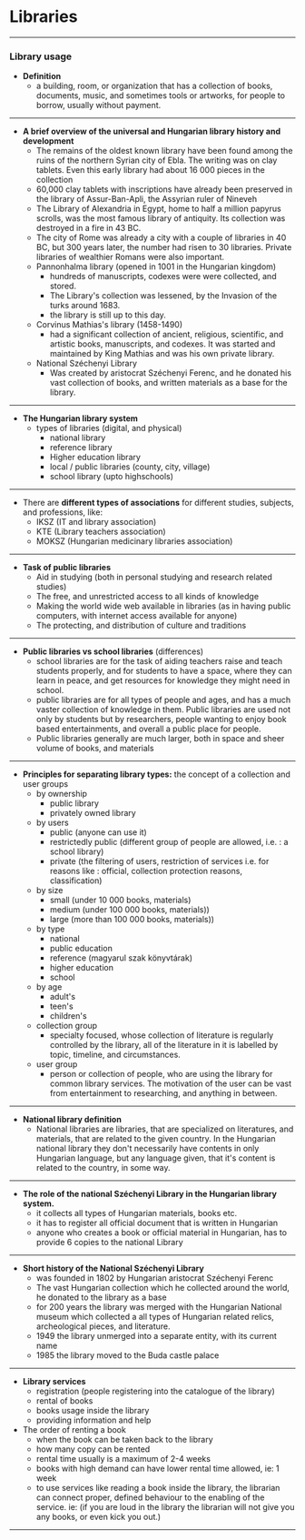 # Libraries
---
### Library usage
- **Definition**
	- a building, room, or organization that has a collection of books, documents, music, and sometimes tools or artworks, for people to borrow, usually without payment.
---
- **A brief overview of the universal and Hungarian library history and development**
	- The remains of the oldest known library have been found among the ruins of the northern Syrian city of Ebla. The writing was on clay tablets. Even this early library had about 16 000 pieces in the collection
	- 60,000 clay tablets with inscriptions have already been preserved in the library of Assur-Ban-Apli, the Assyrian ruler of Nineveh
	- The Library of Alexandria in Egypt, home to half a million papyrus scrolls, was the most famous library of antiquity. Its collection was destroyed in a fire in 43 BC.
	- The city of Rome was already a city with a couple of libraries in 40 BC, but 300 years later, the number had risen to 30 libraries. Private libraries of wealthier Romans were also important.
	- Pannonhalma library (opened in 1001 in the Hungarian kingdom)
		- hundreds of manuscripts, codexes were were collected, and stored.
		- The Library's collection was lessened, by the Invasion of the turks around 1683.
		- the library is still up to this day.
	- Corvinus Mathias's library (1458-1490) 
		- had a significant collection of ancient, religious, scientific, and artistic books, manuscripts, and codexes. It was started and maintained by King Mathias and was his own private library. 
	- National Széchenyi Library
		- Was created by aristocrat Széchenyi Ferenc, and he donated his vast collection of books, and written materials as a base for the library.
---
- **The Hungarian library system**
	- types of libraries (digital, and physical)
		- national library
		- reference library
		- Higher education library
		- local / public libraries (county, city, village) 
		- school library (upto highschools)
---
- There are **different types of associations** for different studies, subjects, and professions, like:
	- IKSZ (IT and library association)
	- KTE (Library teachers association)
	- MOKSZ (Hungarian medicinary libraries association)
---
- **Task of public libraries**
	- Aid in studying (both in personal studying and research related studies)
	- The free, and unrestricted access to all kinds of knowledge
	- Making the world wide web available in libraries (as in having public computers, with internet access available for anyone)
	- The protecting, and distribution of culture and traditions 
---
- **Public libraries vs school libraries** (differences)
	- school libraries are for the task of aiding teachers raise and teach students properly, and for students to have a space, where they can learn in peace, and get resources for knowledge they might need in school.
	- public libraries are for all types of people and ages, and has a much vaster collection of knowledge in them. Public libraries are used not only by students but by researchers, people wanting to enjoy book based entertainments, and overall a public place for people.
	- Public libraries generally are much larger, both in space and sheer volume of books, and materials
---
- **Principles for separating library types:** the concept of a collection and user groups
	- by ownership
		- public library
		- privately owned library
	- by users
		- public (anyone can use it)
		- restrictedly public (different group of people are allowed, i.e. : a school library)
		- private (the filtering of users, restriction of services i.e. for reasons like : official, collection protection reasons, classification)
	- by size 
		- small (under 10 000 books, materials)
		- medium (under 100 000 books, materials))
		- large (more than 100 000 books, materials))
	- by type
		- national
		- public education
		- reference (magyarul szak könyvtárak)
		- higher education
		- school
	-  by age
		- adult's
		- teen's 
		- children's
	- collection group
		- specialty focused, whose collection of literature is regularly controlled by the library, all of the literature in it is labelled by topic, timeline, and circumstances.
	- user group
		- person or collection of people, who are using the library for common library services. The motivation of the user can be vast from entertainment to researching, and anything in between.
---
-  **National library definition**
	- National libraries are libraries, that are specialized on literatures, and materials, that are related to the given country. In the Hungarian national library they don't necessarily have contents in only Hungarian language, but any language given, that it's content is related to the country, in some way.
---
- **The role of the national Széchenyi Library in the Hungarian library system.**
	- it collects all types of Hungarian materials, books etc.
	- it has to register all official document that is written in Hungarian
	- anyone who creates a book or official material in Hungarian, has to provide 6 copies to the national Library
---
- **Short history of the National Széchenyi Library**
	- was founded in 1802 by Hungarian aristocrat Széchenyi Ferenc
	- The vast Hungarian collection which he collected around the world, he donated to the library as a base
	- for 200 years the library was merged with the Hungarian National museum which collected a all types of Hungarian related relics, archeological pieces, and literature.
	- 1949 the library unmerged into a separate entity, with its current name
	- 1985 the library moved to the Buda castle palace
---
- **Library services**
	- registration (people registering into the catalogue of the library)
	- rental of books 
	- books usage inside the library
	- providing information and help
- The order of renting a book
	- when the book can be taken back to the library
	- how many copy can be rented
	- rental time usually is a maximum of 2-4 weeks
	- books with high demand can have lower rental time allowed, ie: 1 week 
	- to use services like reading a book inside the library, the librarian can connect proper, defined behaviour to the enabling of the service. ie: (if you are loud in the library the librarian will not give you any books, or even kick you out.)
---

